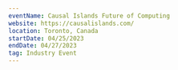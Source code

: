 ```yaml
---
eventName: Causal Islands Future of Computing
website: https://causalislands.com/
location: Toronto, Canada
startDate: 04/25/2023
endDate: 04/27/2023
tag: Industry Event
---
```


